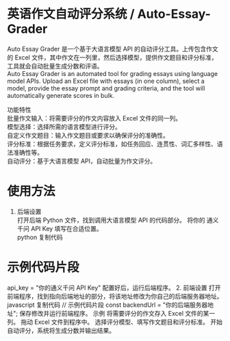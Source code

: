 # 英语作文自动评分系统 / Auto-Essay-Grader
Auto Essay Grader 是一个基于大语言模型 API 的自动评分工具。上传包含作文的 Excel 文件，其中作文在一列里，然后选择模型，提供作文题目和评分标准，工具就会自动批量生成分数和评语。  
Auto Essay Grader is an automated tool for grading essays using language model APIs. Upload an Excel file with essays (in one column), select a model, provide the essay prompt and grading criteria, and the tool will automatically generate scores in bulk.

功能特性  
批量作文输入：将需要评分的作文内容放入 Excel 文件的同一列。  
模型选择：选择所需的语言模型进行评分。  
自定义作文题目：输入作文题目或要求以确保评分的准确性。  
评分标准：根据任务要求，定义评分标准，如任务回应、连贯性、词汇多样性、语法准确性等。  
自动评分：基于大语言模型 API，自动批量为作文评分。  

# 使用方法  
1. 后端设置  
打开后端 Python 文件，找到调用大语言模型 API 的代码部分。
将你的 通义千问 API Key 填写在合适位置。  
python
复制代码
# 示例代码片段
api_key = "你的通义千问 API Key"
配置好后，运行后端程序。
2. 前端设置
打开前端程序，找到指向后端地址的部分，将该地址修改为你自己的后端服务器地址。
javascript
复制代码
// 示例代码片段
const backendUrl = "你的后端服务器地址";
保存修改并运行前端程序。
示例
将需要评分的作文存入 Excel 文件的某一列。
拖动 Excel 文件到程序中。
选择评分模型、填写作文题目和评分标准。
开始自动评分，系统将生成分数并输出结果。

